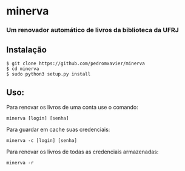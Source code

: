 # minerva
### Um renovador automático de livros da biblioteca da UFRJ

## Instalação
```
$ git clone https://github.com/pedromxavier/minerva
$ cd minerva
$ sudo python3 setup.py install
```

## Uso:

Para renovar os livros de uma conta use o comando:
```
minerva [login] [senha]
```

Para guardar em cache suas credenciais:
```
minerva -c [login] [senha]
```

Para renovar os livros de todas as credenciais armazenadas:
```
minerva -r
```
